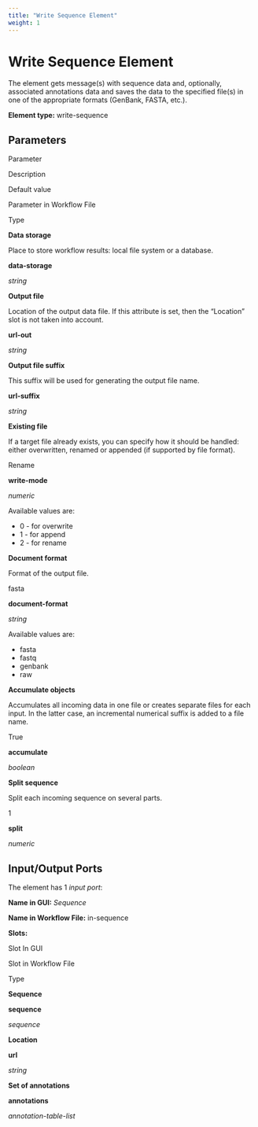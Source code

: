 ```yaml
---
title: "Write Sequence Element"
weight: 1
---
```



# Write Sequence Element

The element gets message(s) with sequence data and, optionally, associated annotations data and saves the data to the specified file(s) in one of the appropriate formats (GenBank, FASTA, etc.).

**Element type:** write-sequence

Parameters
----------

Parameter

Description

Default value

Parameter in Workflow File

Type

**Data storage**

Place to store workflow results: local file system or a database.



**data-storage**

_string_

**Output file**

Location of the output data file. If this attribute is set, then the “Location” slot is not taken into account.



**url-out**

_string_

**Output file suffix**

This suffix will be used for generating the output file name.



**url-suffix**

_string_

**Existing file**

If a target file already exists, you can specify how it should be handled: either overwritten, renamed or appended (if supported by file format).

Rename

**write-mode**

_numeric_

Available values are:

*   0 - for overwrite
*   1 - for append
*   2 - for rename

**Document format**

Format of the output file.

fasta

**document-format**

_string_

Available values are:

*   fasta
*   fastq
*   genbank
*   raw

**Accumulate objects**

Accumulates all incoming data in one file or creates separate files for each input. In the latter case, an incremental numerical suffix is added to a file name.

True

**accumulate**

_boolean_

**Split sequence**

Split each incoming sequence on several parts.

1

**split**

_numeric_



Input/Output Ports
------------------

The element has 1 _input port_:

**Name in GUI:** _Sequence_

**Name in Workflow File:** in-sequence

**Slots:**

Slot In GUI

Slot in Workflow File

Type

**Sequence**

**sequence**

_sequence_

**Location**

**url**

_string_

**Set of annotations**

**annotations**

_annotation-table-list_
